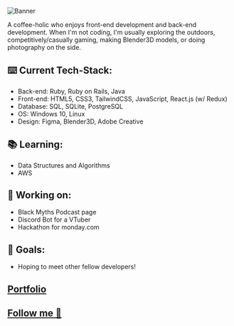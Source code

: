 ![Banner](https://imgur.com/E7iiPKU.jpg)

A coffee-holic who enjoys front-end development and back-end development. When I'm not coding, I'm usually exploring the outdoors, 
competitively/casually gaming, making Blender3D models, or doing photography on the side.

## ⌨️ Current Tech-Stack:

* Back-end: Ruby, Ruby on Rails, Java
* Front-end: HTML5, CSS3, TailwindCSS, JavaScript, React.js (w/ Redux)
* Database: SQL, SQLite, PostgreSQL
* OS: Windows 10, Linux
* Design: Figma, Blender3D, Adobe Creative

## 📚 Learning:

* Data Structures and Algorithms
* AWS

## 🧾 Working on:

* Black Myths Podcast page
* Discord Bot for a VTuber
* Hackathon for monday.com

## 📌 Goals:

* Hoping to meet other fellow developers!

## [Portfolio](https://lendeta.live) ##
## [Follow me 📲 ](https://linktr.ee/slend) ##
